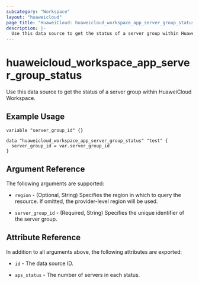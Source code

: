 ```yaml
---
subcategory: "Workspace"
layout: "huaweicloud"
page_title: "HuaweiCloud: huaweicloud_workspace_app_server_group_status"
description: |-
  Use this data source to get the status of a server group within HuaweiCloud Workspace.
---
```


# huaweicloud_workspace_app_server_group_status

Use this data source to get the status of a server group within HuaweiCloud Workspace.

## Example Usage

```hcl
variable "server_group_id" {}

data "huaweicloud_workspace_app_server_group_status" "test" {
  server_group_id = var.server_group_id
}
```

## Argument Reference

The following arguments are supported:

* `region` - (Optional, String) Specifies the region in which to query the resource.
  If omitted, the provider-level region will be used.

* `server_group_id` - (Required, String) Specifies the unique identifier of the server group.

## Attribute Reference

In addition to all arguments above, the following attributes are exported:

* `id` - The data source ID.

* `aps_status` - The number of servers in each status.
